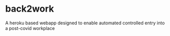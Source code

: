 # back2work
A heroku based webapp designed to enable automated controlled entry into a post-covid workplace
